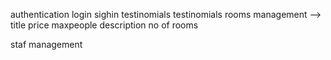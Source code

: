 authentication login sighin
testinomials   testinomials 
rooms  management --> title price maxpeople description no of rooms 

staf management 


